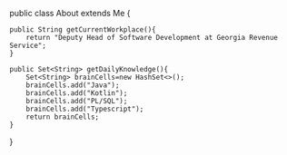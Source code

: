 public class About extends Me {

    public String getCurrentWorkplace(){
        return "Deputy Head of Software Development at Georgia Revenue Service";
    }

    public Set<String> getDailyKnowledge(){
        Set<String> brainCells=new HashSet<>();
        brainCells.add("Java");
        brainCells.add("Kotlin");
        brainCells.add("PL/SQL");
        brainCells.add("Typescript");
        return brainCells;
    }
    
}
